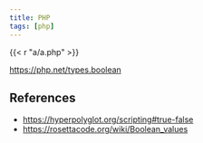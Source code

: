 ```yaml
---
title: PHP
tags: [php]
---
```


{{< r "a/a.php" >}}

<https://php.net/types.boolean>

## References

- <https://hyperpolyglot.org/scripting#true-false>
- <https://rosettacode.org/wiki/Boolean_values>
